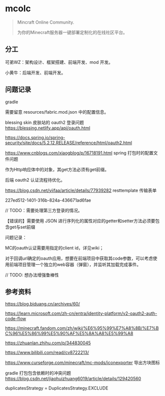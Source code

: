 # mcolc
> Mincraft Online Community.
>
> 为你的Minecraft服务器一键部署定制化的在线社区平台。

## 分工

可弟WZ：架构设计、框架搭建、前端开发、mod 开发。

小黄牛：后端开发、前端开发。

## 问题记录

gradle

需要留意 resources/fabric.mod.json 中的配置信息。

blessing skin 皮肤站的 oauth2 登录问题 https://blessing.netlify.app/api/oauth.html

https://docs.spring.io/spring-security/site/docs/5.2.12.RELEASE/reference/html/oauth2.html

https://www.cnblogs.com/xiaogblog/p/16718191.html spring 打包时的配置文件问题

作为Http响应体中的对象，其get方法必须有get前缀。

后端 oauth2 认证流程待优化。

https://blog.csdn.net/yiifaa/article/details/77939282 resttemplate 传输表单

227ed512-1401-316b-824a-436671ad6fae

// TODO：需要处理第三方登录的情况。

【错误的】需要使用 JSON 进行序列化的属性对应的getter和setter方法必须要包含get与set前缀

问题记录：

MC的oauth认证需要用指定的client id，详见wiki；

对于回调url确定的oauth应用，想要在前端项目中获取其code参数，可以考虑使用前端项目管理一个独立的web容器（弹窗），并监听其加载完成事件。

// TODO: 想办法增强鲁棒性


## 参考资料

https://blog.biduang.cn/archives/60/

https://learn.microsoft.com/zh-cn/entra/identity-platform/v2-oauth2-auth-code-flow

https://minecraft.fandom.com/zh/wiki/%E6%95%99%E7%A8%8B/%E7%BC%96%E5%86%99%E5%90%AF%E5%8A%A8%E5%99%A8

https://zhuanlan.zhihu.com/p/344830045

https://www.bilibili.com/read/cv8722213/

https://www.curseforge.com/minecraft/mc-mods/iconexporter 导出方块图标

gradle 打包包含依赖时的冲突问题 https://blog.csdn.net/jiaohuizhuang6019/article/details/129420560

duplicatesStrategy = DuplicatesStrategy.EXCLUDE